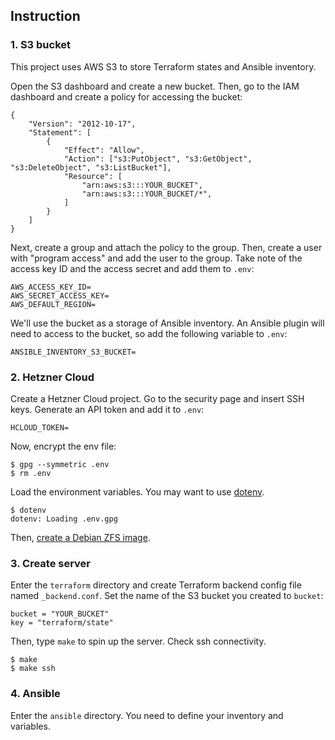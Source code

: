 ## Instruction

### 1. S3 bucket

This project uses AWS S3 to store Terraform states and Ansible inventory.

Open the S3 dashboard and create a new bucket. Then, go to the IAM dashboard
and create a policy for accessing the bucket:

```
{
    "Version": "2012-10-17",
    "Statement": [
        {
            "Effect": "Allow",
            "Action": ["s3:PutObject", "s3:GetObject", "s3:DeleteObject", "s3:ListBucket"],
            "Resource": [
                "arn:aws:s3:::YOUR_BUCKET",
                "arn:aws:s3:::YOUR_BUCKET/*",
            ]
        }
    ]
}
```

Next, create a group and attach the policy to the group. Then, create a user
with "program access" and add the user to the group. Take note of the access
key ID and the access secret and add them to `.env`:

```
AWS_ACCESS_KEY_ID=
AWS_SECRET_ACCESS_KEY=
AWS_DEFAULT_REGION=
```

We'll use the bucket as a storage of Ansible inventory. An Ansible plugin will
need to access to the bucket, so add the following variable to `.env`:

```
ANSIBLE_INVENTORY_S3_BUCKET=
```


### 2. Hetzner Cloud

Create a Hetzner Cloud project. Go to the security page and insert SSH keys.
Generate an API token and add it to `.env`:

```
HCLOUD_TOKEN=
```

Now, encrypt the env file:

```console
$ gpg --symmetric .env
$ rm .env
```

Load the environment variables. You may want to use [dotenv][dotenv].

```
$ dotenv
dotenv: Loading .env.gpg
```

Then, [create a Debian ZFS image][zfsimage].

[dotenv]: https://github.com/snsinfu/dotenv
[zfsimage]: https://github.com/snsinfu/hetzner-zfs-image


### 3. Create server

Enter the `terraform` directory and create Terraform backend config file named
`_backend.conf`. Set the name of the S3 bucket you created to `bucket`:

```
bucket = "YOUR_BUCKET"
key = "terraform/state"
```

Then, type `make` to spin up the server. Check ssh connectivity.

```console
$ make
$ make ssh
```


### 4. Ansible

Enter the `ansible` directory. You need to define your inventory and variables.
